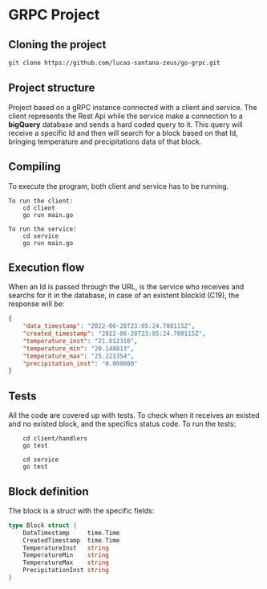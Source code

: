 # GRPC Project

## Cloning the project

```sh
git clone https://github.com/lucas-santana-zeus/go-grpc.git
```

## Project structure

Project based on a gRPC instance connected with a client and service. The client represents the Rest Api while the service make a connection to a **bigQuery** database and sends a hard coded query to it. This query will receive a specific Id and then will search for a block based on that Id, bringing temperature and precipitations data of that block.

## Compiling

To execute the program, both client and service has to be running.

    To run the client: 
        cd client
        go run main.go

    To run the service:
        cd service
        go run main.go

## Execution flow

When an Id is passed through the URL, is the service who receives and searchs for it in the database, in case of an existent blockId (C19), the response will be:

``` JSON
{
    "data_timestamp": "2022-06-28T23:05:24.708115Z",
    "created_timestamp": "2022-06-28T23:05:24.708115Z",
    "temperature_inst": "21.012310",
    "temperature_min": "20.148813",
    "temperature_max": "25.221354",
    "precipitation_inst": "0.000000"
}
```

## Tests

All the code are covered up with tests. To check when it receives an existed and no existed block, and the specifics status code. To run the tests:
 
        cd client/handlers
        go test

        cd service
        go test

## Block definition

The block is a struct with the specific fields:

``` go
type Block struct {
	DataTimestamp     time.Time 
	CreatedTimestamp  time.Time
	TemperatureInst   string    
	TemperatureMin    string    
	TemperatureMax    string    
	PrecipitationInst string    
}
```